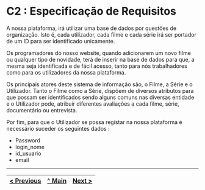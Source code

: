 # C2 : Especificação de Requisitos

A nossa plataforma, irá utilizar uma base de dados por questões de organização. Isto é, cada utilizador, cada filme e  cada série irá ser portador de um ID para ser identificado unicamente.  

Os programadores do nosso website, quando adicionarem um novo filme ou qualquer tipo de novidade, terá de inserir na base de dados para que, a mesma seja identificada e de fácil acesso, tanto para nós trabalhadores como para os utilizadores da nossa plataforma. 

Os principais atores deste sistema de informação são, o Filme, a Série e o Utilizador. 
Tanto o Filme como a Série, dispõem de diversos atributos para que possam ser identificados sendo alguns comuns nas diversas entidade e o Utilizador pode, atribuir diferentes avaliações a cada filme, série, documentário ou entrevista.

Por fim, para que o Utilizador se possa registar na nossa plataforma é necessário suceder os seguintes dados : 
 * Password 
 * login_nome
 * id_usuario
 * email 

 ---
[< Previous](rei01.md) | [^ Main](https://github.com/TCM22-SIBD-G02/TCM22-SIBD-G02) | [Next >](rei03.md)
:--- | :---: | ---: 
